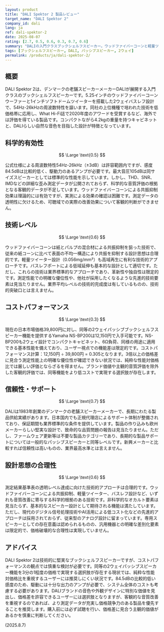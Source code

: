 ```yaml
---
layout: product
title: "DALI Spektor 2 製品レビュー"
target_name: "DALI Spektor 2"
company_id: dali
lang: ja
ref: dali-spektor-2
date: 2025-08-07
rating: [2.7, 0.5, 0.6, 0.3, 0.7, 0.6]
summary: "DALIの入門クラスブックシェルフスピーカー。ウッドファイバーコーンと軽量ツイーターを採用するも、同等機能の低価格製品との価格差が大きい。"
tags: [ブックシェルフスピーカー, DALI, パッシブスピーカー, 2ウェイ]
permalink: /products/ja/dali-spektor-2/
---
```


## 概要

DALI Spektor 2は、デンマークの老舗スピーカーメーカーDALIが展開する入門クラスのブックシェルフスピーカーです。5.25インチのウッドファイバーコーンウーファーと1インチソフトドームツイーターを搭載した2ウェイバスレフ設計で、54Hz-26kHzの周波数特性を謳います。同社の上位機種で培われた技術を低価格帯に応用し、What Hi-Fi誌で2020年度のアワードを受賞するなど、海外では評価を得ている製品です。コンパクトながら4.2kgの重量を持つキャビネットと、DALIらしい自然な音色を目指した設計が特徴となっています。

## 科学的有効性

$$ \Large \text{0.5} $$

公式仕様による周波数特性54Hz-26kHz（±3dB）は許容範囲内ですが、感度84.5dBは比較的低く、駆動力のあるアンプが必要です。最大音圧105dBは同サイズスピーカーとしては標準的な性能を示しています。しかし、THD、SNR、IMDなどの詳細な歪み測定データが公開されておらず、科学的な音質評価の根拠となる客観的データが不足しています。ウッドファイバーコーンによる共振抑制効果は理論的には有効ですが、実測による効果の確認は困難です。測定データの透明性に欠けるため、可聴域での実際の改善効果について客観的判断ができません。

## 技術レベル

$$ \Large \text{0.6} $$

ウッドファイバーコーンは紙とパルプの混合材による共振抑制を狙った技術で、従来の紙コーンに比べて表面の不均一構造により共振を抑制する設計思想は合理的です。軽量ツイーター設計（0.056mg/mm²）も高域再生に有利な技術的アプローチです。バスレフポートによる低域延伸も基本的な設計として適切です。ただし、これらの技術は業界標準的なアプローチであり、革新性や独自性は限定的です。測定性能での明確な優位性や、他社が採用したくなるような先進的技術要素は見当たりません。業界平均レベルの技術的完成度は有しているものの、技術的突破口とは言えません。

## コストパフォーマンス

$$ \Large \text{0.3} $$

現在の日本市場価格39,800円に対し、同等の2ウェイパッシブブックシェルフスピーカー機能を提供するYamaha NS-BP200は12,150円で入手可能です。NS-BP200も2ウェイ設計でコンパクトキャビネット、6Ω負荷、同様の用途に適用できる基本性能を備えており、ユーザー視点での機能差は限定的です。コストパフォーマンス計算：12,150円 ÷ 39,800円 = 0.305となります。3倍以上の価格差に見合う測定性能上の明確な優位性が確認できない状況では、純粋な性能対価格比では厳しい評価とならざるを得ません。ブランド価値や主観的音質評価を除外した客観的評価では、同等機能をより低コストで実現する選択肢が存在します。

## 信頼性・サポート

$$ \Large \text{0.7} $$

DALIは1983年創業のデンマークの老舗スピーカーメーカーで、長期にわたる製品供給実績があります。日本国内でも正規代理店によるサポート体制が整備されており、保証期間も業界標準的な条件を提供しています。製品の作り込みも欧州メーカーらしい堅実な設計で、致命的な品質問題の報告は見当たりません。ただし、ファームウェア更新等は不要な製品カテゴリーであり、長期的な製品サポートについては一般的なパッシブスピーカーと同等レベルです。新興メーカーと比較すれば信頼性は高いものの、業界最高水準とは言えません。

## 設計思想の合理性

$$ \Large \text{0.6} $$

測定結果基準表の透明レベル達成に向けた技術的アプローチは合理的です。ウッドファイバーコーンによる共振抑制、軽量ツイーター、バスレフ設計など、いずれも音質改善に寄与する科学的根拠のある技術です。非科学的なオカルト要素は見当たらず、基本的なスピーカー設計として期待される機能は満たしています。ただし、現代のデジタル信号処理技術やAI活用による低コスト化などの先進的アプローチは採用されておらず、従来型のアナログ設計に留まっています。専用スピーカーとしての存在意義は認められるものの、汎用機器との明確な差別化要素は限定的で、価格破壊的な合理性は実現していません。

## アドバイス

DALI Spektor 2は技術的に堅実なブックシェルフスピーカーですが、コストパフォーマンスの観点では慎重な検討が必要です。同等の2ウェイパッシブスピーカー機能を3分の1程度の価格で実現する選択肢が存在する現状では、純粋な性能対価格比を重視するユーザーには推奨しにくい状況です。84.5dBの比較的低い感度のため、駆動には十分な出力のアンプが必要で、システム全体のコストも考慮する必要があります。DALIブランドの音色や外観デザインに特別な価値を見出し、価格差を許容できるユーザーには選択肢となりますが、客観的な音質改善を重視するのであれば、より測定データが充実し価格競争力のある製品を優先することを推奨します。購入前には必ず試聴を行い、価格差に見合う主観的価値があるかを慎重に判断してください。

(2025.8.7)
